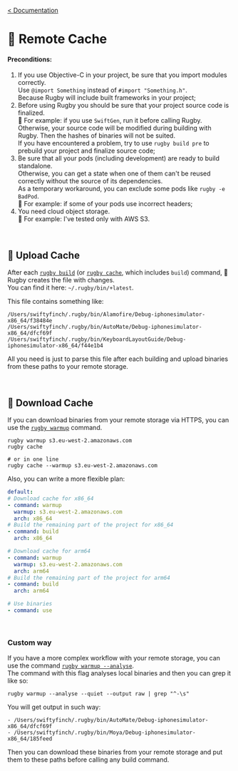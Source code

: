 [< Documentation](README.md)

# 🐳 Remote Cache

#### Preconditions:

1. If you use Objective-C in your project, be sure that you import modules correctly.\
   Use `@import Something` instead of `#import "Something.h"`.\
   Because Rugby will include built frameworks in your project;
2. Before using Rugby you should be sure that your project source code is finalized.\
   🔸 For example: if you use `SwiftGen`, run it before calling Rugby.\
   Otherwise, your source code will be modified during building with Rugby. Then the hashes of binaries will not be suited.\
   If you have encountered a problem, try to use `rugby build pre` to prebuild your project and finalize source code;
3. Be sure that all your pods (including development) are ready to build standalone.\
   Otherwise, you can get a state when one of them can't be reused correctly without the source of its dependencies.\
   As a temporary workaround, you can exclude some pods like `rugby -e BadPod`.\
   🔸 For example: if some of your pods use incorrect headers;
4. You need cloud object storage.\
   🔸 For example: I've tested only with AWS S3.

<br>

## 🐳 Upload Cache

After each [`rugby build`](commands-help/build.md) (or [`rugby cache`](commands-help/shortcuts/cache.md), which includes `build`) command, 🏈 Rugby creates the file with changes.\
You can find it here: `~/.rugby/bin/+latest`.

This file contains something like:
```
/Users/swiftyfinch/.rugby/bin/Alamofire/Debug-iphonesimulator-x86_64/f38484e
/Users/swiftyfinch/.rugby/bin/AutoMate/Debug-iphonesimulator-x86_64/dfcf69f
/Users/swiftyfinch/.rugby/bin/KeyboardLayoutGuide/Debug-iphonesimulator-x86_64/f44e1b4
```

All you need is just to parse this file after each building and upload binaries from these paths to your remote storage.

<br>

## 🐳 Download Cache

If you can download binaries from your remote storage via HTTPS, you can use the [`rugby warmup`](commands-help/warmup.md) command.

```shell
rugby warmup s3.eu-west-2.amazonaws.com
rugby cache

# or in one line
rugby cache --warmup s3.eu-west-2.amazonaws.com
```

Also, you can write a more flexible plan:

```yml
default:
# Download cache for x86_64
- command: warmup
  warmup: s3.eu-west-2.amazonaws.com
  arch: x86_64
# Build the remaining part of the project for x86_64
- command: build
  arch: x86_64

# Download cache for arm64
- command: warmup
  warmup: s3.eu-west-2.amazonaws.com
  arch: arm64
# Build the remaining part of the project for arm64
- command: build
  arch: arm64

# Use binaries
- command: use
```

<br>

### Custom way

If you have a more complex workflow with your remote storage, you can use the command [`rugby warmup --analyse`](commands-help/warmup.md).\
The command with this flag analyses local binaries and then you can grep it like so:
```shell
rugby warmup --analyse --quiet --output raw | grep "^-\s"
```

You will get output in such way:
```shell
- /Users/swiftyfinch/.rugby/bin/AutoMate/Debug-iphonesimulator-x86_64/dfcf69f
- /Users/swiftyfinch/.rugby/bin/Moya/Debug-iphonesimulator-x86_64/185feed
```

Then you can download these binaries from your remote storage and put them to these paths before calling any build command.
